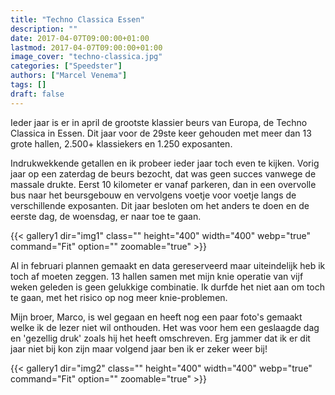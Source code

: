 ```yaml
---
title: "Techno Classica Essen"
description: ""
date: 2017-04-07T09:00:00+01:00
lastmod: 2017-04-07T09:00:00+01:00
image_cover: "techno-classica.jpg"
categories: ["Speedster"]
authors: ["Marcel Venema"] 
tags: []
draft: false
---
```


Ieder jaar is er in april de grootste klassier beurs van Europa, de Techno Classica in Essen. Dit jaar voor de 29ste keer gehouden met meer dan 13 grote hallen, 2.500+ klassiekers en 1.250 exposanten.

Indrukwekkende getallen en ik probeer ieder jaar toch even te kijken. Vorig jaar op een zaterdag de beurs bezocht, dat was geen succes vanwege de massale drukte. Eerst 10 kilometer er vanaf parkeren, dan in een overvolle bus naar het beursgebouw en vervolgens voetje voor voetje langs de verschillende exposanten. Dit jaar besloten om het anders te doen en de eerste dag, de woensdag, er naar toe te gaan.

{{< gallery1 dir="img1" class="" height="400" width="400" webp="true" command="Fit" option="" zoomable="true" >}}

Al in februari plannen gemaakt en data gereserveerd maar uiteindelijk heb ik toch af moeten zeggen. 13 hallen samen met mijn knie operatie van vijf weken geleden is geen gelukkige combinatie. Ik durfde het niet aan om toch te gaan, met het risico op nog meer knie-problemen.

Mijn broer, Marco, is wel gegaan en heeft nog een paar foto's gemaakt welke ik de lezer niet wil onthouden.  Het was voor hem een geslaagde dag en 'gezellig druk' zoals hij het heeft omschreven. Erg jammer dat ik er dit jaar niet bij kon zijn maar volgend jaar ben ik er zeker weer bij! 

{{< gallery1 dir="img2" class="" height="400" width="400" webp="true" command="Fit" option="" zoomable="true" >}}

&nbsp;  
